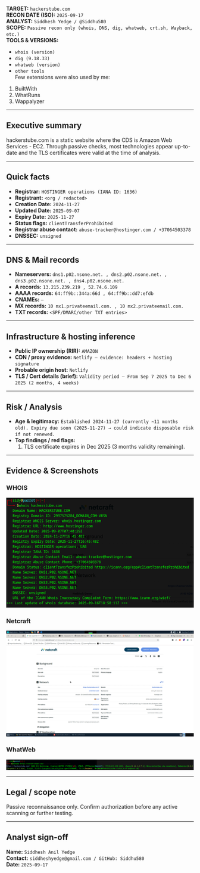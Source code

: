 

**TARGET:** `hackerstube.com`  
**RECON DATE (ISO):** `2025-09-17`  
**ANALYST:** `Siddhesh Yedge / @Siddhu580`  
**SCOPE:** `Passive recon only (whois, DNS, dig, whatweb, crt.sh, Wayback, etc.)`  
**TOOLS & VERSIONS:**

* `whois (version)`
* `dig (9.18.33)`
* `whatweb (version)`
* `other tools`  
Few extensions were also used by me:  
1) BuiltWith  
2) WhatRuns  
3) Wappalyzer  

---

## Executive summary

hackerstube.com is a static website where the CDS is Amazon Web Services - EC2. Through passive checks, most technologies appear up-to-date and the TLS certificates were valid at the time of analysis.  

---

## Quick facts

* **Registrar:** `HOSTINGER operations (IANA ID: 1636)`  
* **Registrant:** `<org / redacted>`  
* **Creation Date:** `2024-11-27`  
* **Updated Date:** `2025-09-07`  
* **Expiry Date:** `2025-11-27`  
* **Status flags:** `clientTransferProhibited`  
* **Registrar abuse contact:** `abuse-tracker@hostinger.com / +37064503378`  
* **DNSSEC:** `unsigned`  

---

## DNS & Mail records

* **Nameservers:** `dns1.p02.nsone.net. , dns2.p02.nsone.net. , dns3.p02.nsone.net. , dns4.p02.nsone.net.`  
* **A records:** `13.215.239.219 , 52.74.6.109`  
* **AAAA records:** `64:ff9b::344a:66d , 64:ff9b::dd7:efdb`  
* **CNAMEs:** `—`  
* **MX records:** `10 mx1.privateemail.com. , 10 mx2.privateemail.com.`  
* **TXT records:** `<SPF/DMARC/other TXT entries>`  

---

## Infrastructure & hosting inference

* **Public IP ownership (RIR):** `AMAZON`  
* **CDN / proxy evidence:** `Netlify — evidence: headers + hosting signature`  
* **Probable origin host:** `Netlify`  
* **TLS / Cert details (brief):** `Validity period — From Sep 7 2025 to Dec 6 2025 (2 months, 4 weeks)`  

---

## Risk / Analysis

* **Age & legitimacy:** `Established 2024-11-27 (currently ~11 months old). Expiry due soon (2025-11-27) → could indicate disposable risk if not renewed.`  
* **Top findings / red flags:**  
  1. TLS certificate expires in Dec 2025 (3 months validity remaining).  

---

## Evidence & Screenshots

### WHOIS
![WHOIS Output](images/hackerstube_whois.png)

### Netcraft
![Netcraft Screenshot](images/hackerstube_netcraft.png)

### WhatWeb
![WhatWeb Output](images/hackerstube_whatweb.png)



---

## Legal / scope note

Passive reconnaissance only. Confirm authorization before any active scanning or further testing.  

---

## Analyst sign-off

**Name:** `Siddhesh Anil Yedge`  
**Contact:** `siddheshyedge@gmail.com / GitHub: Siddhu580`  
**Date:** `2025-09-17`  

